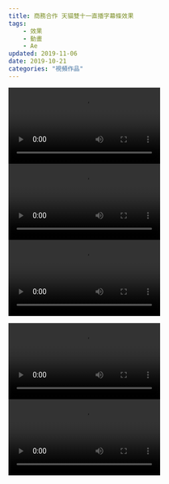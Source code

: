 ```yaml
---
title: 商務合作 天貓雙十一直播字幕條效果
tags: 
    - 效果
    - 動畫
    - Ae
updated: 2019-11-06
date: 2019-10-21
categories: "視頻作品"
---
```


<video src="/asset/videos/tmall/tmall1.mp4" controls="controls">您的浏览器不支持 video 标签。</video>
<video src="/asset/videos/tmall/tmall2.mp4" controls="controls">您的浏览器不支持 video 标签。</video>
<video src="/asset/videos/tmall/tmall4.mp4" controls="controls">您的浏览器不支持 video 标签。</video>
<!--more-->
<video src="/asset/videos/tmall/tmall3.mp4" controls="controls">您的浏览器不支持 video 标签。</video>
<video src="/asset/videos/tmall/tmall5.mp4" controls="controls">您的浏览器不支持 video 标签。</video>